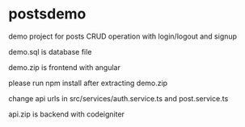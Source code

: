 # postsdemo
demo project for posts CRUD operation with login/logout and signup

demo.sql is database file


demo.zip is frontend with angular

please run npm install after extracting demo.zip

change api urls in src/services/auth.service.ts and post.service.ts


api.zip is backend with codeigniter
